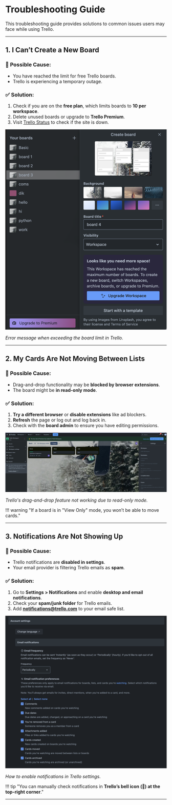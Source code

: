 # Troubleshooting Guide  

This troubleshooting guide provides solutions to common issues users may face while using Trello.

---

## **1. I Can’t Create a New Board**  

### 🔹 **Possible Cause:**  
- You have reached the limit for free Trello boards.
- Trello is experiencing a temporary outage.

### ✅ **Solution:**  
1. Check if you are on the **free plan**, which limits boards to **10 per workspace**.  
2. Delete unused boards or upgrade to **Trello Premium**.  
3. Visit [Trello Status](https://trello.status.atlassian.com/) to check if the site is down.  

![Screenshot](./img/trello_board_error.png)

*Error message when exceeding the board limit in Trello.*  

---

## **2. My Cards Are Not Moving Between Lists**  

### 🔹 **Possible Cause:**  
- Drag-and-drop functionality may be **blocked by browser extensions**.  
- The board might be **in read-only mode**.  

### ✅ **Solution:**  
1. **Try a different browser** or **disable extensions** like ad blockers.  
2. **Refresh** the page or log out and log back in.  
3. Check with the **board admin** to ensure you have editing permissions.  

![Screenshot](./img/trello_drag_and_drop_error.png)

*Trello's drag-and-drop feature not working due to read-only mode.*  

!!! warning "If a board is in "View Only" mode, you won’t be able to move cards."  

---

## **3. Notifications Are Not Showing Up**  

### 🔹 **Possible Cause:**  
- Trello notifications are **disabled in settings**.  
- Your email provider is filtering Trello emails as **spam**.  

### ✅ **Solution:**  
1. Go to **Settings > Notifications** and enable **desktop and email notifications**.  
2. Check your **spam/junk folder** for Trello emails.  
3. Add **notifications@trello.com** to your email safe list.  

![Screenshot](./img/trello_enable_notifications.png)

*How to enable notifications in Trello settings.*  

!!! tip "You can manually check notifications in **Trello’s bell icon (🔔) at the top-right corner**."

---
